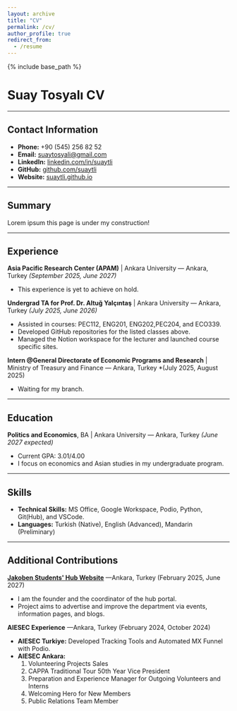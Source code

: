 ```yaml
---
layout: archive
title: "CV"
permalink: /cv/
author_profile: true
redirect_from:
  - /resume
---
```


{% include base_path %}

# Suay Tosyalı CV

---
## Contact Information
- **Phone:** +90 (545) 256 82 52
- **Email:** [suaytosyali@gmail.com](mailto:suaytosyali@gmail.com)
- **LinkedIn:** [linkedin.com/in/suaytli](https://www.linkedin.com/in/suay-tosyali/)
- **GitHub:** [github.com/suaytli](github.com/suaytli)
- **Website:** [suaytli.github.io](suaytli.github.io)
---
## Summary
Lorem ipsum this page is under my construction!

---
## Experience

**Asia Pacific Research Center (APAM)** | Ankara University — Ankara, Turkey
*(September 2025, June 2027)*
- This experience is yet to achieve on hold.

**Undergrad TA for Prof. Dr. Altuğ Yalçıntaş** | Ankara University — Ankara, Turkey
*(July 2025, June 2026)*
- Assisted in courses: PEC112, ENG201, ENG202,PEC204, and ECO339.
- Developed GitHub repositories for the listed classes above.
- Managed the Notion workspace for the lecturer and launched course specific sites.

**Intern @General Directorate of Economic Programs and Research** | Ministry of Treasury and Finance — Ankara, Turkey
*(July 2025, August 2025)
- Waiting for my branch.
---
## Education

**Politics and Economics**, BA | Ankara University — Ankara, Turkey
*(June 2027 expected)*
- Current GPA: 3.01/4.00
- I focus on economics and Asian studies in my undergraduate program.
---
## Skills
- **Technical Skills:** MS Office, Google Workspace, Podio, Python, Git(Hub), and VSCode.
- **Languages:** Turkish (Native), English (Advanced), Mandarin (Preliminary) 
---
## Additional Contributions

**[Jakoben Students' Hub Website](https://jakoben.framer.website/)** —Ankara, Turkey
(February 2025, June 2027)
- I am the founder and the coordinator of the hub portal.
- Project aims to advertise and improve the department via events, information pages, and blogs.

**AIESEC Experience** —Ankara, Turkey
(February 2024, October 2024)
- **AIESEC Turkiye:** Developed Tracking Tools and Automated MX Funnel with Podio.
- **AIESEC Ankara:** 
	1. Volunteering Projects Sales 
	2. CAPPA Traditional Tour 50th Year Vice President
	3. Preparation and Experience Manager for Outgoing Volunteers and Interns
	4. Welcoming Hero for New Members
	5. Public Relations Team Member